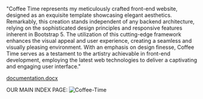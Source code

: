 "Coffee Time represents my meticulously crafted front-end website, designed as an exquisite template showcasing elegant aesthetics. Remarkably, this creation stands independent of any backend architecture, relying on the sophisticated design principles and responsive features inherent in Bootstrap 5. The utilization of this cutting-edge framework enhances the visual appeal and user experience, creating a seamless and visually pleasing environment. With an emphasis on design finesse, Coffee Time serves as a testament to the artistry achievable in front-end development, employing the latest web technologies to deliver a captivating and engaging user interface."

[documentation.docx](https://github.com/mahnoor643/Coffee-Time/files/14563357/documentation.docx)

OUR MAIN INDEX PAGE:
![Coffee-Time](https://github.com/mahnoor643/Coffee-Time/assets/117991270/8e032fde-c1f5-449f-a536-e5a3da556abe)
